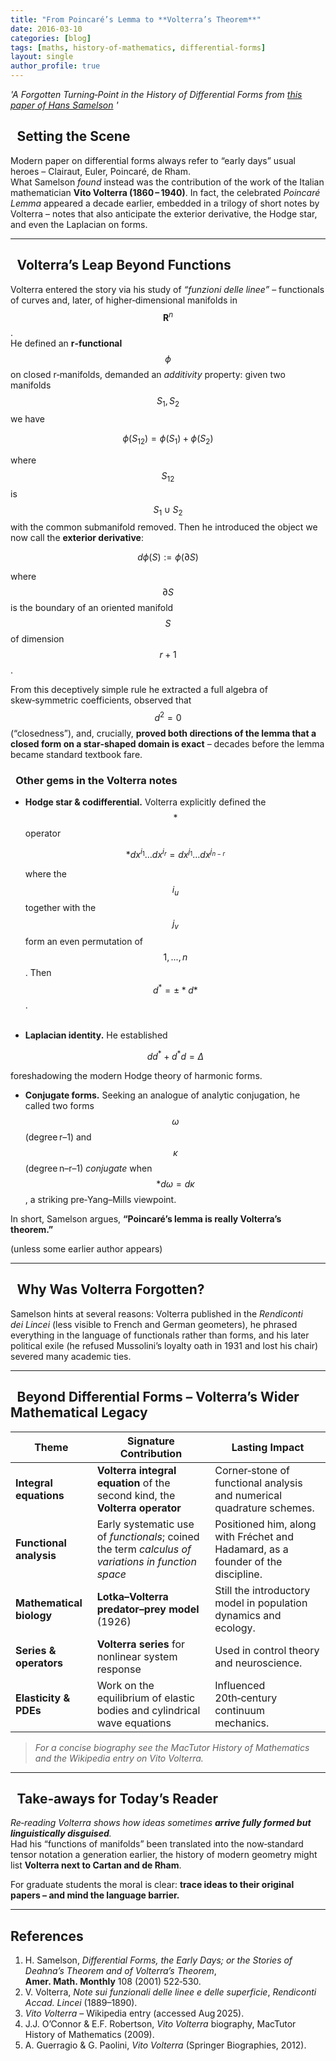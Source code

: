 ```yaml
---
title: "From Poincaré’s Lemma to **Volterra’s Theorem**"
date: 2016-03-10
categories: [blog]
tags: [maths, history‑of‑mathematics, differential‑forms]
layout: single
author_profile: true
---
```


*'A Forgotten Turning‑Point in the History of Differential Forms from [this paper of Hans Samelson](https://www.math.toronto.edu/mgualt/wiki/samelson_forms_history.pdf) '*

##  Setting the Scene  

Modern paper on differential forms always refer to  “early days”  usual heroes – Clairaut, Euler, Poincaré, de Rham.  
What Samelson *found* instead was the contribution of the work of the Italian mathematician **Vito Volterra (1860 – 1940)**. 
In fact, the celebrated *Poincaré Lemma*  appeared a decade earlier, embedded in a trilogy of short notes by Volterra – notes that also anticipate the exterior derivative, the Hodge star, and even the Laplacian on forms.  

---

##  Volterra’s Leap Beyond Functions  

Volterra entered the story via his study of *“funzioni delle linee”* – functionals of curves and, later, 
of higher‑dimensional manifolds in $$\mathbf{R}^n$$.  
He defined an **r‑functional**  $$\phi$$ on closed r‑manifolds, 
demanded an *additivity* property: given two manifolds $$S_1,S_2$$ we have

$$\phi(S_{12}) = \phi(S_1)+\phi(S_2)$$ 

where $$S_{12}$$ is $$S_1\cup S_2$$ with the common submanifold removed.
Then he introduced the object we now call the **exterior derivative**:

$$d\phi(S):=\phi(\partial S)$$

where $$\partial S$$ is the boundary of an oriented manifold $$S$$ of dimension $$r+1$$.

From this deceptively simple rule he extracted a full algebra of skew‑symmetric coefficients, 
observed that $$d^2=0$$   (“closedness”), and, crucially, **proved both directions of the lemma that 
a closed form on a star‑shaped domain is exact** – decades before the lemma became standard textbook fare. 

###  Other gems in the Volterra notes  

* **Hodge star & codifferential.**  Volterra explicitly defined the $$\ast$$ operator

  $$\ast dx^{i_1} \ldots dx^{i_r} = dx^{j_1} \ldots dx^{j_{n-r}}$$

  where the $$i_u$$ together with the $$j_v$$ form an even permutation of $$1,...,n$$. Then $$d^*=\pm \ast d\ast$$.  
   
* **Laplacian identity.**  He established

  $$d d^*+d^*d=\Delta$$

foreshadowing the modern Hodge theory of harmonic forms.

* **Conjugate forms.**  Seeking an analogue of analytic conjugation, he called two forms $$\omega$$ (degree r–1) and $$\kappa$$ (degree n–r–1) *conjugate* when $$\ast d\omega  = d\kappa$$, a striking pre‑Yang–Mills viewpoint.  

In short, Samelson argues, **“Poincaré’s lemma is really Volterra’s theorem.”** 

(unless some earlier author
appears)

---

##  Why Was Volterra Forgotten?  

Samelson hints at several reasons: Volterra published in the *Rendiconti dei Lincei* (less visible to French and German geometers), he phrased everything in the language of functionals rather than forms, and his later political exile (he refused Mussolini’s loyalty oath in 1931 and lost his chair) severed many academic ties.  

---

##  Beyond Differential Forms – Volterra’s Wider Mathematical Legacy  

| Theme | Signature Contribution | Lasting Impact |
|-------|------------------------|----------------|
| **Integral equations** | **Volterra integral equation** of the second kind, the **Volterra operator** | Corner‑stone of functional analysis and numerical quadrature schemes.  |
| **Functional analysis** | Early systematic use of *functionals*; coined the term _calculus of variations in function space_ | Positioned him, along with Fréchet and Hadamard, as a founder of the discipline.  
| **Mathematical biology** | **Lotka–Volterra predator–prey model** (1926) | Still the introductory model in population dynamics and ecology.  |
| **Series & operators** | **Volterra series** for nonlinear system response | Used in control theory and neuroscience.  |
| **Elasticity & PDEs** | Work on the equilibrium of elastic bodies and cylindrical wave equations | Influenced 20th‑century continuum mechanics.  |

> *For a concise biography see the MacTutor History of Mathematics and the Wikipedia entry on Vito Volterra.* 

---

##  Take‑aways for Today’s Reader  

*Re‑reading Volterra shows how ideas sometimes **arrive fully formed but linguistically disguised**.*  
Had his “functions of manifolds” been translated into the now‑standard tensor notation a generation earlier, the history of modern geometry might list **Volterra next to Cartan and de Rham**.  

For graduate students the moral is clear: **trace ideas to their original papers – and mind the language barrier.**

---

## References  

1. H. Samelson, *Differential Forms, the Early Days; or the Stories of Deahna’s Theorem and of Volterra’s Theorem*, **Amer. Math. Monthly** 108 (2001) 522‑530.  
2. V. Volterra, *Note sui funzionali delle linee e delle superficie*, *Rendiconti Accad. Lincei* (1889–1890).  
3. *Vito Volterra* – Wikipedia entry (accessed Aug 2025). 
4. J.J. O’Connor & E.F. Robertson, *Vito Volterra* biography, MacTutor History of Mathematics (2009). 
5. A. Guerragio & G. Paolini, *Vito Volterra* (Springer Biographies, 2012). 



